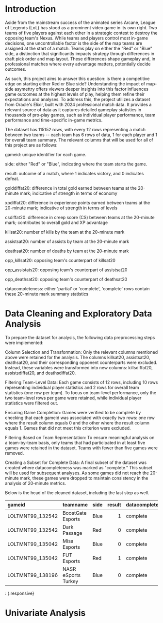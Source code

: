 # Introduction

Aside from the mainstream success of the animated series Arcane, League of Legends (LoL) has stood as a prominent video game in its own right. Two teams of five players against each other in a strategic contest to destroy the opposing team's Nexus. While teams and players control most in-game decisions, one uncontrollable factor is the side of the map teams are assigned at the start of a match.  Teams play on either the "Red" or "Blue" side, a distinction that significantly impacts strategy through differences in draft pick order and map layout. These differences shape gameplay and, in professional matches where every advantage matters, potentially decide outcomes. 

As such, this project aims to answer this question: is there a competitive edge on starting either Red or Blue side? Understanding the impact of map-side asymettry offers viewers deeper insights into this factor influences game outcomes at the highest levels of play, helping them refine their expectations and analyses. To address this, the project utilizes a dataset from Oracle's Elixir, built with 2024 professional match data. It provides a relevant source of data as it captures detailed gameplay statistics in thousands of pro-play games, such as individual player performance, team performance and time-specific in-game metrics.

The dataset has 115152 rows, with every 12 rows representing a match between two teams -- each team has 6 rows of data, 1 for each player and 1 for overall team summary. The relevant columns that will be used for all of this project are as follows:

gameid: unique identifier for each game.

side: either "Red" or "Blue", indicating where the team starts the game.  

result: outcome of a match, where 1 indicates victory, and 0 indicates defeat.

golddiffat20: difference in total gold earned between teams at the 20-minute mark; indicative of strength in terms of economy

xpdiffat20: difference in experience points earned between teams at the 20-minute mark; indicative of strength in terms of levels

csdiffat20: difference in creep score (CS) between teams at the 20-minute mark; contributes to overall gold and XP advantage

killsat20: number of kills by the team at the 20-minute mark

assistsat20: number of assists by team at the 20-minute mark

deathsat20: number of deaths by team at the 20-minute mark

opp_killsat20: opposing team's counterpart of killsat20

opp_assistats20: opposing team's counterpart of assistsat20

opp_deathsat20: opposing team's counterpart of deathsat20

datacompleteness: either 'partial' or 'complete', 'complete' rows contain these 20-minute mark summary statistics


# Data Cleaning and Exploratory Data Analysis

To prepare the dataset for analysis, the following data preprocessing steps were implemented:

Column Selection and Transformation:
    Only the relevant columns mentioned above were retained for the analysis. The columns killsat20, assistsat20, deathsat20, and their corresponding opponent counterparts were excluded. Instead, these variables were transformed into new columns: killsdiffat20, assistsdiffat20, and deathsdiffat20.

Filtering Team-Level Data:
    Each game consists of 12 rows, including 10 rows representing individual player statistics and 2 rows for overall team statistics (one row per team). To focus on team-level performance, only the two team-level rows per game were retained, while individual player statistics were filtered out.

Ensuring Game Completion:
    Games were verified to be complete by checking that each gameid was associated with exactly two rows: one row where the result column equals 0 and the other where the result column equals 1. Games that did not meet this criterion were excluded.

Filtering Based on Team Representation:
    To ensure meaningful analysis on a team-by-team basis, only teams that had participated in at least five games were retained in the dataset. Teams with fewer than five games were removed.

Creating a Subset for Complete Data:
    A final subset of the dataset was created where datacompleteness was marked as "complete." This subset will be used for subsequent analyses. As some games did not reach the 20-minute mark, these games were dropped to maintain consistency in the analysis of 20-minute metrics.

Below is the head of the cleaned dataset, including the last step as well.


| gameid           | teamname            | side   |   result | datacompleteness   |   golddiffat20 |   xpdiffat20 |   csdiffat20 |   killsdiffat20 |   assistsdiffat20 |   deathsdiffat20 |
|:-----------------|:--------------------|:-------|---------:|:-------------------|---------------:|-------------:|-------------:|----------------:|------------------:|-----------------:|
| LOLTMNT99_132542 | BoostGate Esports   | Blue   |        1 | complete           |           4248 |         2138 |           50 |               5 |                11 |               -5 |
| LOLTMNT99_132542 | Dark Passage        | Red    |        0 | complete           |          -4248 |        -2138 |          -50 |              -5 |               -11 |                5 |
| LOLTMNT99_135042 | Misa Esports        | Blue   |        0 | complete           |           1760 |         1394 |           66 |              -2 |                -4 |                2 |
| LOLTMNT99_135042 | FUT Esports         | Red    |        1 | complete           |          -1760 |        -1394 |          -66 |               2 |                 4 |               -2 |
| LOLTMNT99_138196 | NASR eSports Turkey | Blue   |        0 | complete           |           1969 |         -738 |          -16 |               4 |                 4 |               -4 |

: {.responsive}

# Univariate Analysis


